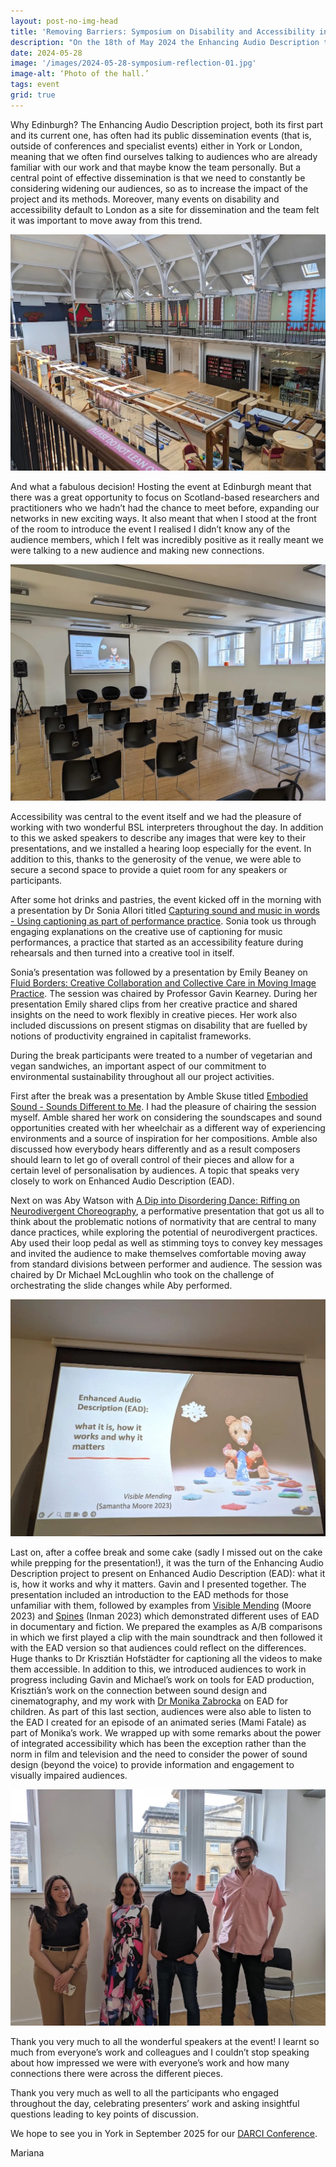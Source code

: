 ```yaml
---
layout: post-no-img-head
title: 'Removing Barriers: Symposium on Disability and Accessibility in the Creative Sector'
description: "On the 18th of May 2024 the Enhancing Audio Description team headed to Edinburgh to host a one-day symposium at Dovecot Studios focused on discussions and reflections on accessibility in relation to different creative areas, including music, dance and filmmaking. "
date: 2024-05-28
image: '/images/2024-05-28-symposium-reflection-01.jpg'
image-alt: ‘Photo of the hall.’
tags: event
grid: true
---
```


Why Edinburgh? The Enhancing Audio Description project, both its first part and its current one, has often had its public dissemination events (that is, outside of conferences and specialist events) either in York or London, meaning that we often find ourselves talking to audiences who are already familiar with our work and that maybe know the team personally. But a central point of effective dissemination is that we need to constantly be considering widening our audiences, so as to increase the impact of the project and its methods. Moreover, many events on disability and accessibility default to London as a site for dissemination and the team felt it was important to move away from this trend. 

![Photo of the hall.](/images/2024-05-28-symposium-reflection-01.jpg)

And what a fabulous decision! Hosting the event at Edinburgh meant that there was a great opportunity to focus on Scotland-based researchers and practitioners who we hadn’t had the chance to meet before, expanding our networks in new exciting ways. It also meant that when I stood at the front of the room to introduce the event I realised I didn’t know any of the audience members, which I felt was incredibly positive as it really meant we were talking to a new audience and making new connections.

![Photo of the room with empty chairs.](/images/2024-05-28-symposium-reflection-02.jpg)

Accessibility was central to the event itself and we had the pleasure of working with two wonderful BSL interpreters throughout the day. In addition to this we asked speakers to describe any images that were key to their presentations, and we installed a hearing loop especially for the event. In addition to this, thanks to the generosity of the venue, we were able to secure a second space to provide a quiet room for any speakers or participants. 

After some hot drinks and pastries, the event kicked off in the morning with a presentation by Dr Sonia Allori titled [Capturing sound and music in words - Using captioning as part of performance practice](symposium-speaker-sonia-allori). Sonia took us through engaging explanations on the creative use of captioning for music performances, a practice that started as an accessibility feature during rehearsals and then turned into a creative tool in itself. 

Sonia’s presentation was followed by a presentation by Emily Beaney on [Fluid Borders: Creative Collaboration and Collective Care in Moving Image Practice](symposium-speaker-emily-beaney). The session was chaired by Professor Gavin Kearney. During her presentation Emily shared clips from her creative practice and shared insights on the need to work flexibly in creative pieces. Her work also included discussions on present stigmas on disability that are fuelled by notions of productivity engrained in capitalist frameworks.

During the break participants were treated to a number of vegetarian and vegan sandwiches, an important aspect of our commitment to environmental sustainability throughout all our project activities. 

First after the break was a presentation by Amble Skuse titled [Embodied Sound - Sounds Different to Me](symposium-speaker-amble-skuse). I had the pleasure of chairing the session myself. Amble shared her work on considering the soundscapes and sound opportunities created with her wheelchair as a different way of experiencing environments and a source of inspiration for her compositions. Amble also discussed how everybody hears differently and as a result composers should learn to let go of overall control of their pieces and allow for a certain level of personalisation by audiences. A topic that speaks very closely to work on Enhanced Audio Description (EAD). 

Next on was Aby Watson with [A Dip into Disordering Dance: Riffing on Neurodivergent Choreography](symposium-speaker-aby-watson), a performative presentation that got us all to think about the problematic notions of normativity that are central to many dance practices, while exploring the potential of neurodivergent practices. Aby used their loop pedal as well as stimming toys to convey key messages and invited the audience to make themselves comfortable moving away from standard divisions between performer and audience. The session was chaired by Dr Michael McLoughlin who took on the challenge of orchestrating the slide changes while Aby performed. 

![Photo of the EAD presentation's first slide.](/images/2024-05-28-symposium-reflection-03.jpg)

Last on, after a coffee break and some cake (sadly I missed out on the cake while prepping for the presentation!), it was the turn of the Enhancing Audio Description project to present on Enhanced Audio Description (EAD): what it is, how it works and why it matters. Gavin and I presented together. The presentation included an introduction to the EAD methods for those unfamiliar with them, followed by examples from [Visible Mending](visible-mending-bafta) (Moore 2023) and [Spines](neurodiverse-talent-and-crew) (Inman 2023) which demonstrated different uses of EAD in documentary and fiction. We prepared the examples as A/B comparisons in which we first played a clip with the main soundtrack and then followed it with the EAD version so that audiences could reflect on the differences. Huge thanks to Dr Krisztián Hofstädter for captioning all the videos to make them accessible. In addition to this, we introduced audiences to work in progress including Gavin and Michael’s work on tools for EAD production, Krisztián’s work on the connection between sound design and cinematography, and my work with [Dr Monika Zabrocka](monika-zabrocka-research) on EAD for children. As part of this last section, audiences were also able to listen to the EAD I created for an episode of an animated series (Mami Fatale) as part of Monika’s work. We wrapped up with some remarks about the power of integrated accessibility which has been the exception rather than the norm in film and television and the need to consider the power of sound design (beyond the voice) to provide information and engagement to visually impaired audiences. 

![Photo of Chaimae, Mariana, Gavin and Michael (from the left).](/images/2024-05-28-symposium-reflection-04.jpg)

Thank you very much to all the wonderful speakers at the event! I learnt so much from everyone’s work and colleagues and I couldn’t stop speaking about how impressed we were with everyone’s work and how many connections there were across the different pieces.

Thank you very much as well to all the participants who engaged throughout the day, celebrating presenters’ work and asking insightful questions leading to key points of discussion.

We hope to see you in York in September 2025 for our [DARCI Conference](darci-conference-announcement).

Mariana
